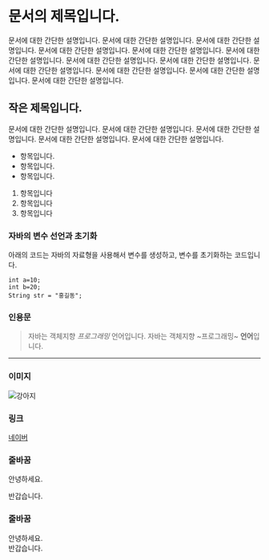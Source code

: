 # 문서의 제목입니다. 

문서에 대한 간단한 설명입니다. 문서에 대한 간단한 설명입니다. 문서에 대한 간단한 설명입니다. 문서에 대한 간단한 설명입니다. 문서에 대한 간단한 설명입니다. 문서에 대한 간단한 설명입니다. 문서에 대한 간단한 설명입니다. 문서에 대한 간단한 설명입니다. 문서에 대한 간단한 설명입니다. 문서에 대한 간단한 설명입니다. 문서에 대한 간단한 설명입니다. 문서에 대한 간단한 설명입니다. 

## 작은 제목입니다. 
문서에 대한 간단한 설명입니다. 문서에 대한 간단한 설명입니다. 문서에 대한 간단한 설명입니다. 문서에 대한 간단한 설명입니다. 문서에 대한 간단한 설명입니다. 

- 항목입니다.
- 항목입니다.
- 항목입니다.


1. 항목입니다
1. 항목입니다
1. 항목입니다

### 자바의 변수 선언과 초기화

아래의 코드는 자바의 자료형을 사용해서 변수를 생성하고, 변수를 초기화하는 코드입니다. 

```
int a=10;
int b=20;
String str = "홍길동";
```
### 인용문

> 자바는 객체지향 *프로그래밍* 언어입니다.
> 자바는 객체지향 ~프로그래밍~ **언어**입니다.

---

### 이미지

![강아지](https://www.ui4u.go.kr/depart/img/content/sub03/img_con03030100_01.jpg)

### 링크
[네이버](http://naver.com)

### 줄바꿈
안녕하세요. 

반갑습니다.

### 줄바꿈
안녕하세요.  
반갑습니다.















